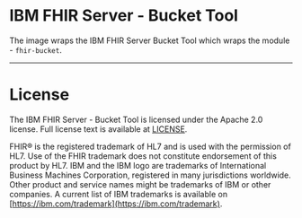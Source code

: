 # IBM FHIR Server - Bucket Tool

The image wraps the IBM FHIR Server Bucket Tool which wraps the module - `fhir-bucket`.

************
# **License**

The IBM FHIR Server - Bucket Tool is licensed under the Apache 2.0 license. Full license text is available at [LICENSE](https://github.com/IBM/FHIR/blob/main/LICENSE).

FHIR® is the registered trademark of HL7 and is used with the permission of HL7. Use of the FHIR trademark does not constitute endorsement of this product by HL7.
IBM and the IBM logo are trademarks of International Business Machines Corporation, registered in many jurisdictions worldwide. Other product and service names might be trademarks of IBM or other companies. A current list of IBM trademarks is available on [https://ibm.com/trademark](https://ibm.com/trademark).
